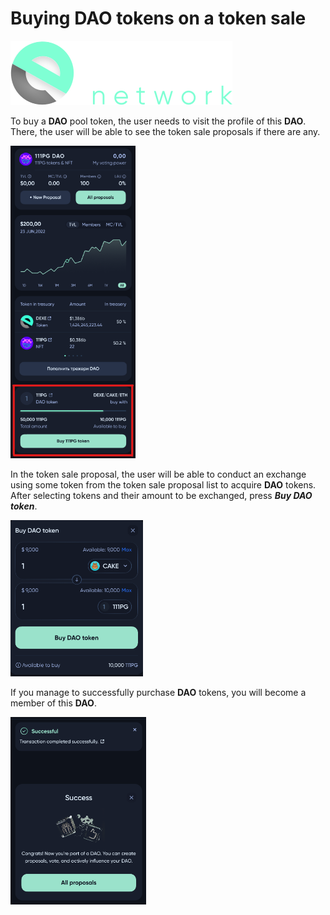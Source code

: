 # Buying DAO tokens on a token sale

![Logo](../../img/logoDeXe.svg)

To buy a **DAO** pool token, the user needs to visit the profile of this **DAO**. There, the user will be able to see the token sale proposals if there are any. 

<img src="../../img/userGuideBuyToken/userGuideImg_DAOpage.png" height="500" />

In the token sale proposal, the user will be able to conduct an exchange using some token from the token sale proposal list to acquire **DAO** tokens. After selecting tokens and their amount to be exchanged, press ***Buy DAO token***.

<img src="../../img/userGuideBuyToken/userGuideImg_BuyPage.png" height="250" />

If you manage to successfully purchase **DAO** tokens, you will become a member of this **DAO**.

<img src="../../img/userGuideBuyToken/userGuideImg_Success.png" height="300" />
